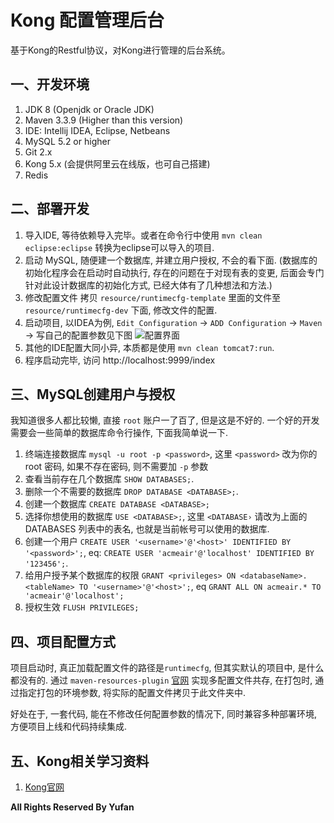 # Kong 配置管理后台

基于Kong的Restful协议，对Kong进行管理的后台系统。

## 一、开发环境

1. JDK 8 (Openjdk or Oracle JDK)
2. Maven 3.3.9 (Higher than this version)
3. IDE: Intellij IDEA, Eclipse, Netbeans
4. MySQL 5.2 or higher
5. Git 2.x
6. Kong 5.x (会提供阿里云在线版，也可自己搭建)
7. Redis

## 二、部署开发

1. 导入IDE, 等待依赖导入完毕。或者在命令行中使用 `mvn clean eclipse:eclipse` 转换为eclipse可以导入的项目.
2. 启动 MySQL, 随便建一个数据库, 并建立用户授权, 不会的看下面. (数据库的初始化程序会在启动时自动执行, 存在的问题在于对现有表的变更, 后面会专门针对此设计数据库的初始化方式, 已经大体有了几种想法和方法.)
3. 修改配置文件 拷贝 `resource/runtimecfg-template` 里面的文件至 `resource/runtimecfg-dev` 下面, 修改文件的配置.
4. 启动项目, 以IDEA为例, `Edit Configuration` -> `ADD Configuration` -> `Maven` -> 写自己的配置参数见下图
![配置界面](http://cat.yufan.me/dev/apisystem/maven-config.png)
5. 其他的IDE配置大同小异, 本质都是使用 `mvn clean tomcat7:run`.
6. 程序启动完毕, 访问 http://localhost:9999/index

## 三、MySQL创建用户与授权

我知道很多人都比较懒, 直接 `root` 账户一了百了, 但是这是不好的. 一个好的开发需要会一些简单的数据库命令行操作, 下面我简单说一下.

1. 终端连接数据库 `mysql -u root -p <password>`, 这里 `<password>` 改为你的 root 密码, 如果不存在密码, 则不需要加 `-p` 参数
2. 查看当前存在几个数据库 `SHOW DATABASES;`.
3. 删除一个不需要的数据库 `DROP DATABASE <DATABASE>;`.
4. 创建一个数据库 `CREATE DATABASE <DATABASE>;`
5. 选择你想使用的数据库 `USE <DATABASE>;`, 这里 `<DATABASE›` 请改为上面的 DATABASES 列表中的表名, 也就是当前帐号可以使用的数据库.
6. 创建一个用户 `CREATE USER '<username>'@'<host>' IDENTIFIED BY '<password>';`, eq: `CREATE USER 'acmeair'@'localhost' IDENTIFIED BY '123456';`.
7. 给用户授予某个数据库的权限 `GRANT <privileges> ON <databaseName>.<tableName> TO '<username>'@'<host>';`, eq `GRANT ALL ON acmeair.* TO 'acmeair'@'localhost';`
8. 授权生效 `FLUSH PRIVILEGES;`

## 四、项目配置方式

项目启动时, 真正加载配置文件的路径是`runtimecfg`, 但其实默认的项目中, 是什么都没有的. 通过 `maven-resources-plugin` [官网](http://maven.apache.org/plugins/maven-resources-plugin/) 实现多配置文件共存, 在打包时, 通过指定打包的环境参数, 将实际的配置文件拷贝于此文件夹中.

好处在于, 一套代码, 能在不修改任何配置参数的情况下, 同时兼容多种部署环境, 方便项目上线和代码持续集成.

## 五、Kong相关学习资料

1. [Kong官网](http://getkong.org)

**All Rights Reserved By Yufan**
